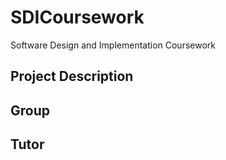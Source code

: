 # SDICoursework
Software Design and Implementation Coursework

## Project Description

## Group

## Tutor
